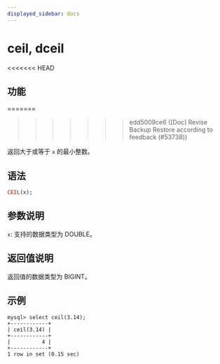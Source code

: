 ```yaml
---
displayed_sidebar: docs
---
```


# ceil, dceil

<<<<<<< HEAD
## 功能
=======

>>>>>>> edd5009ce6 ([Doc] Revise Backup Restore according to feedback (#53738))

返回大于或等于 `x` 的最小整数。

## 语法

```Haskell
CEIL(x);
```

## 参数说明

`x`: 支持的数据类型为 DOUBLE。

## 返回值说明

返回值的数据类型为 BIGINT。

## 示例

```Plain Text
mysql> select ceil(3.14);
+------------+
| ceil(3.14) |
+------------+
|          4 |
+------------+
1 row in set (0.15 sec)
```
